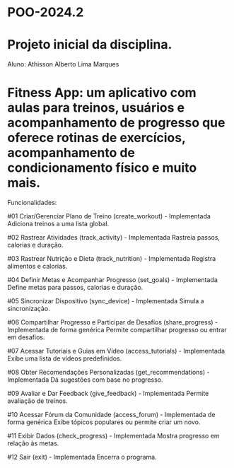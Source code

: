 # POO-2024.2

# Projeto inicial da disciplina.
Aluno: Athisson Alberto Lima Marques

# Fitness App: um aplicativo com aulas para treinos, usuários e acompanhamento de progresso que oferece rotinas de exercícios, acompanhamento de condicionamento físico e muito mais.

Funcionalidades:

#01 Criar/Gerenciar Plano de Treino (create_workout) - Implementada
Adiciona treinos a uma lista global.

#02 Rastrear Atividades (track_activity) - Implementada 
Rastreia passos, calorias e duração.

#03 Rastrear Nutrição e Dieta (track_nutrition) - Implementada
Registra alimentos e calorias.

#04 Definir Metas e Acompanhar Progresso (set_goals) - Implementada
Define metas para passos, calorias e duração.

#05 Sincronizar Dispositivo (sync_device) - Implementada
Simula a sincronização.

#06 Compartilhar Progresso e Participar de Desafios (share_progress) - Implementada de forma genérica
Permite compartilhar progresso ou entrar em desafios.

#07 Acessar Tutoriais e Guias em Vídeo (access_tutorials) - Implementada
Exibe uma lista de vídeos predefinidos.

#08 Obter Recomendações Personalizadas (get_recommendations) - Implementada
Dá sugestões com base no progresso.

#09 Avaliar e Dar Feedback (give_feedback) - Implementada
Permite avaliação de treinos.

#10 Acessar Fórum da Comunidade (access_forum) - Implementada de forma genérica
Exibe tópicos populares ou permite criar um novo.

#11 Exibir Dados (check_progress) - Implementada
Mostra progresso em relação às metas.

#12 Sair (exit) - Implementada
Encerra o programa.
